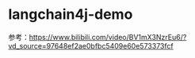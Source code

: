 # langchain4j-demo
参考：https://www.bilibili.com/video/BV1mX3NzrEu6/?vd_source=97648ef2ae0bfbc5409e60e573373fcf
